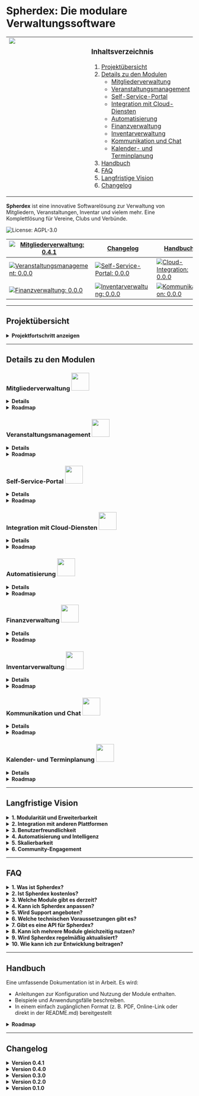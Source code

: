 # Spherdex: Die modulare Verwaltungssoftware

<table style="width: 100%; border: none; !important">
<tr>
<td style="width: 50%; vertical-align: top; border: none; !important">
<img src="https://github.com/user-attachments/assets/1b0764aa-99d3-4a2a-a38f-33e9200ef2ba">
</td>
<td style="width: 50%; vertical-align: top; border: none; !important">

### **Inhaltsverzeichnis**
1. [Projektübersicht](#projektübersicht)
2. [Details zu den Modulen](#details-zu-den-modulen)
   - [Mitgliederverwaltung](#mitgliederverwaltung)
   - [Veranstaltungsmanagement](#veranstaltungsmanagement)
   - [Self-Service-Portal](#self-service-portal)
   - [Integration mit Cloud-Diensten](#integration-mit-cloud-diensten)
   - [Automatisierung](#automatisierung)
   - [Finanzverwaltung](#finanzverwaltung)
   - [Inventarverwaltung](#inventarverwaltung)
   - [Kommunikation und Chat](#kommunikation-und-chat)
   - [Kalender- und Terminplanung](#kalender-und-terminplanung)
3. [Handbuch](#handbuch)
4. [FAQ](#faq)
5. [Langfristige Vision](#langfristige-vision)
6. [Changelog](#changelog)

</td>
</tr>
</table>

**Spherdex** ist eine innovative Softwarelösung zur Verwaltung von Mitgliedern, Veranstaltungen, Inventar und vielem mehr. Eine Komplettlösung für Vereine, Clubs und Verbünde.

![License: AGPL-3.0](https://img.shields.io/badge/license-AGPL--3.0-blue) 

| [![Mitgliederverwaltung: 0.4.1](https://img.shields.io/badge/Mitgliederverwaltung-0.4.1-green)](#mitgliederverwaltung) | [Changelog](#changelog) | [Handbuch](#handbuch) | |
|---|---|---|---|
| [![Veranstaltungsmanagement: 0.0.0](https://img.shields.io/badge/Veranstaltungsmanagement-0.0.0-lightgrey)](#veranstaltungsmanagement) | [![Self-Service-Portal: 0.0.0](https://img.shields.io/badge/Self--Service--Portal-0.0.0-lightgrey)](#self-service-portal) | [![Cloud-Integration: 0.0.0](https://img.shields.io/badge/Cloud--Integration-0.0.0-lightgrey)](#integration-mit-cloud-diensten) | [![Automatisierung: 0.0.0](https://img.shields.io/badge/Automatisierung-0.0.0-lightgrey)](#automatisierung) |
| [![Finanzverwaltung: 0.0.0](https://img.shields.io/badge/Finanzverwaltung-0.0.0-lightgrey)](#finanzverwaltung) | [![Inventarverwaltung: 0.0.0](https://img.shields.io/badge/Inventarverwaltung-0.0.0-lightgrey)](#inventarverwaltung) | [![Kommunikation: 0.0.0](https://img.shields.io/badge/Kommunikation-0.0.0-lightgrey)](#kommunikation-und-chat) | [![Kalender: 0.0.0](https://img.shields.io/badge/Kalender-0.0.0-lightgrey)](#kalender-und-terminplanung) |


---

## **Projektübersicht**

<details>
<summary><b>Projektfortschritt anzeigen</b></summary>

Dieses Projekt umfasst folgende Module. Der Fortschritt des jeweiligen Moduls wird in Prozent angezeigt:

| Modul                           | Fortschritt                                                                 |
|-------------------------------------------------------|---------------------------------------------------------------------------------------------------------------|
|<img src="https://github.com/user-attachments/assets/95d988ab-7d1a-45bd-b20e-518f31e6ee34" width="48"> **[Mitgliederverwaltung](#mitgliederverwaltung)**| ![90%](https://progress-bar.xyz/90?title=Mitgliederverwaltung&width=300) |
|<img src="https://github.com/user-attachments/assets/c6d55ca3-b9c5-4504-ac67-015ad67af5ff" width="48"> **[Veranstaltungsmanagement](#veranstaltungsmanagement)**| ![0%](https://progress-bar.xyz/0?title=Veranstaltungsmanagement&width=300) |
|<img src="https://github.com/user-attachments/assets/6bd9da27-2b35-476e-b07d-561a460e0c6f" width="48"> **[Self-Service-Portal](#self-service-portal)**| ![0%](https://progress-bar.xyz/0?title=Self-Service-Portal&width=300) |
|<img src="https://github.com/user-attachments/assets/4041d589-fb78-401a-87ea-b9b1f8ee73cc" width="48"> **[Integration mit Cloud-Diensten](#integration-mit-cloud-diensten)**| ![0%](https://progress-bar.xyz/0?title=Cloud-Integration&width=300) |
|<img src="https://github.com/user-attachments/assets/8e904845-a574-4a9a-b1fe-724b45213eb2" width="48"> **[Automatisierung](#automatisierung)**| ![0%](https://progress-bar.xyz/0?title=Automatisierung&width=300) |
|<img src="https://github.com/user-attachments/assets/6503df2d-0d20-403c-89d7-43eefc3fcc7b" width="48"> **[Finanzverwaltung](#finanzverwaltung)**| ![0%](https://progress-bar.xyz/0?title=Finanzverwaltung&width=300) |
|<img src="https://github.com/user-attachments/assets/f74e0778-bd02-48cb-8beb-d4896227a8da" width="48"> **[Inventarverwaltung](#inventarverwaltung)**| ![0%](https://progress-bar.xyz/0?title=Inventarverwaltung&width=300) |
|<img src="https://github.com/user-attachments/assets/0eccb399-abd4-454f-8f12-180ec7ebf984" width="48"> **[Kommunikation und Chat](#kommunikation-und-chat)**| ![0%](https://progress-bar.xyz/0?title=Kommunikation&width=300) |
|<img src="https://github.com/user-attachments/assets/59e248f2-9fc2-403d-96ac-3431c924d56d" width="48"> **[Kalender- und Terminplanung](#kalender-und-terminplanung)**| ![0%](https://progress-bar.xyz/0?title=Kalenderplanung&width=300) |

</details>

---

## **Details zu den Modulen**

### **Mitgliederverwaltung** <img src="https://github.com/user-attachments/assets/95d988ab-7d1a-45bd-b20e-518f31e6ee34" width="48">
<details>
   <summary><b>Details</b></summary>
Die Mitgliederverwaltung ist das zentrale Modul von Spherdex und bietet umfassende Funktionen zur Erfassung und Organisation von Mitgliedern.

Aktuell verfügbare Funktionen:
- <ins>Mitglieder-Datenverwaltung</ins>: Verwaltung von persönlichen Daten wie Vorname, Nachname, Geburtstag und Kontaktinformationen. ![Umgesetzt](https://img.shields.io/badge/Umgesetzt-green)
- <ins>Rollenverwaltung</ins>: Zuweisung von Rollen wie Vorsitzender, Schatzmeister oder Mitglied. ![Umgesetzt](https://img.shields.io/badge/Umgesetzt-green) 
- <ins>Präfix- und Nummernänderung</ins>: Anpassung des Präfixes und der laufenden Nummer für Mitgliedsnummern. ![Umgesetzt](https://img.shields.io/badge/Umgesetzt-green) 
- <ins>MultiSelect/Checkbox für Rollen</ins>: Auswahl und Anzeige von Rollen als Checkboxen oder in einem Dropdown-Menü. ![In Entwicklung](https://img.shields.io/badge/In_Entwicklung-yellow)
- <ins>Beitragsverwaltung</ins>: Verwaltung und Nachverfolgung von Mitgliedsbeiträgen und offenen Zahlungen. ![Geplant](https://img.shields.io/badge/Geplant-lightgrey)
- <ins>Berichte und Statistiken</ins>: Erstellung von Analysen und Übersichten zur Mitgliedschaft und Beitragszahlungen. ![Geplant](https://img.shields.io/badge/Geplant-lightgrey)
- <ins>Geburtstagsbenachrichtigung</ins>: Automatischer Versand von Geburtstagsgrüßen per E-Mail. ![In Entwicklung](https://img.shields.io/badge/In_Entwicklung-yellow)
- <ins>Datenimport/-export</ins>: Import und Export von Mitgliedsdaten in Formaten wie PDF, CSV, TXT, DOC und Excel. ![Geplant](https://img.shields.io/badge/Geplant-lightgrey)

Dieses Modul bildet die Grundlage für weitere Erweiterungen und ermöglicht eine präzise Verwaltung aller Vereinsmitglieder.
</details>
<details>
<summary><b>Roadmap</b></summary>

#### Aktueller Stand
- Version: 0.4.1
- Status: In aktiver Entwicklung
- Ziel: Fertigstellung und Veröffentlichung der Mitgliederverwaltung als eigenständiges, stabiles Modul (Version 1.0.0).

#### Geplante Funktionen und Fortschritt

| Funktion                          | Status                  | Fortschritt                                                                 |
|-----------------------------------|-------------------------|-----------------------------------------------------------------------------|
| **Mitglieder-Datenverwaltung**    | **Umgesetzt**           | ![100%](https://progress-bar.xyz/100?title=Datenverwaltung&width=300)      |
| **Rollenverwaltung**              | **Umgesetzt**           | ![100%](https://progress-bar.xyz/100?title=Rollenverwaltung&width=300)     |
| **Präfix- und Nummernänderung**   | **Umgesetzt**           | ![100%](https://progress-bar.xyz/100?title=Pr%C3%A4fix-%26-Nummerierung&width=300) |
| **MultiSelect/Checkbox für Rollen** | **In Entwicklung**    | ![90%](https://progress-bar.xyz/90?title=MultiSelect-%2F-Checkbox&width=300) |
| **Beitragsverwaltung**            | **Geplant**             | ![0%](https://progress-bar.xyz/0?title=Beitragsverwaltung&width=300)       |
| **Berichte und Statistiken**      | **Geplant**             | ![0%](https://progress-bar.xyz/0?title=Berichte+%26+Statistiken&width=300) |
| **Geburtstagsbenachrichtigung**   | **In Entwicklung**      | ![10%](https://progress-bar.xyz/10?title=Geburtstagsbenachrichtigung&width=300) |
| **Datenimport/-export**           | **Geplant**             | ![0%](https://progress-bar.xyz/0?title=Datenimport-Export&width=300)       |

#### Funktionen im Detail

#### 1. Mitglieder-Datenverwaltung
- Speicherung persönlicher Daten (Vorname, Nachname, Geburtstag, Kontaktinformationen).
- Verwaltung von Mitgliedsstatus (Aktiv, Passiv, Gekündigt).

#### 2. Rollenverwaltung
- Zuweisung von Rollen wie Vorsitzender oder Schatzmeister.
- Unterstützung von Checkboxen und MultiSelect zur Darstellung der Rollen.

#### 3. Präfix- und Nummernänderung
- Anpassung des Präfixes und der laufenden Nummer für alle Mitglieder.

#### 4. MultiSelect/Checkbox für Rollen
- Endanwender kann zwischen einer Checkbox-Darstellung und einer MultiSelect-Darstellung wählen.

#### 5. Beitragsverwaltung
- Automatische Erstellung und Verwaltung von Mitgliedsbeiträgen.
- Nachverfolgung offener Zahlungen.

#### 6. Berichte und Statistiken
- Erstellung von Statistiken und Analysen zur Mitgliedschaft und Beitragszahlungen.

#### 7. Geburtstagsbenachrichtigung
- Automatische E-Mail-Benachrichtigung an Mitglieder an deren Geburtstag.

#### 8. Datenimport/-export
- **Formate für den Export:** PDF, CSV, TXT, DOC und Excel.
- **Funktionen:** 
  - Export aller Mitgliedsdaten oder nach Filterkriterien.
  - Import von Daten aus CSV und Excel.
  - Validierung der Daten beim Import.
    
#### 9. Optimierung und Debuggung

#### Ziel für Version 1.0.0
- Vollständige Umsetzung aller geplanten Funktionen.
- Testen und Stabilisieren des Moduls.
- Vorbereitung für Integration mit anderen Modulen.
</details>

### **Veranstaltungsmanagement** <img src="https://github.com/user-attachments/assets/c6d55ca3-b9c5-4504-ac67-015ad67af5ff" width="48">
<details>
   <summary><b>Details</b></summary>

   Das Veranstaltungsmanagement bietet Werkzeuge zur Organisation:
- Veranstaltungsplanung: Erstellen und Verwalten von Events, Proben und Auftritten. ![Geplant](https://img.shields.io/badge/Geplant-lightgrey)
- Teilnehmerlisten: Übersicht über bestätigte Teilnehmer. ![Geplant](https://img.shields.io/badge/Geplant-lightgrey)
- Budgetverwaltung: Einnahmen- und Ausgabenkontrolle. ![Geplant](https://img.shields.io/badge/Geplant-lightgrey)
- Feedback: Analyse von Veranstaltungsbewertungen. ![Geplant](https://img.shields.io/badge/Geplant-lightgrey)

</details>

<details>
<summary><b>Roadmap</b></summary>
Folgt bald
</details>

### **Self-Service-Portal** <img src="https://github.com/user-attachments/assets/6bd9da27-2b35-476e-b07d-561a460e0c6f" width="48">
<details>
   <summary><b>Details</b></summary>

   Das Self-Service-Portal ermöglicht:
- Datenzugriff: Mitglieder können ihre persönlichen Informationen einsehen und bearbeiten. ![Geplant](https://img.shields.io/badge/Geplant-lightgrey)
- Dashboards: Individualisierbare Übersicht für Mitglieder. ![Geplant](https://img.shields.io/badge/Geplant-lightgrey)
- Zugriff auf Dokumente:** Mitglieder können Rechnungen und Bescheinigungen herunterladen.![Geplant](https://img.shields.io/badge/Geplant-lightgrey)
</details>

<details>
<summary><b>Roadmap</b></summary>
Folgt bald
</details>

### Integration mit Cloud-Diensten <img src="https://github.com/user-attachments/assets/4041d589-fb78-401a-87ea-b9b1f8ee73cc" width="48">
<details>
   <summary><b>Details</b></summary>

   Dieses Modul integriert die Software nahtlos mit Cloud-Lösungen:
- Dateiverwaltung: Automatische Synchronisation mit Nextcloud. ![Geplant](https://img.shields.io/badge/Geplant-lightgrey)
- Benutzerverwaltung: Erstellung von Cloud-Accounts direkt über die Software. ![Geplant](https://img.shields.io/badge/Geplant-lightgrey)
- Automatische Backups: Regelmäßige Sicherung von Daten in der Cloud. ![Geplant](https://img.shields.io/badge/Geplant-lightgrey)
</details>

<details>
<summary><b>Roadmap</b></summary>
Folgt bald
</details>

### Automatisierung <img src="https://github.com/user-attachments/assets/8e904845-a574-4a9a-b1fe-724b45213eb2" width="48">
<details>
   <summary><b>Details</b></summary>

   Automatisierung reduziert manuellen Aufwand:
- Benachrichtigungen:** Erinnerungen zu Geburtstagen, Zahlungen und Fristen. ![Geplant](https://img.shields.io/badge/Geplant-lightgrey)
- Zeitgesteuerte Aktionen:** Versand von Nachrichten und Reports zu festgelegten Zeiten. ![Geplant](https://img.shields.io/badge/Geplant-lightgrey)
-  Workflows:** Automatische Abläufe für häufige Aufgaben. ![Geplant](https://img.shields.io/badge/Geplant-lightgrey)
</details>

<details>
<summary><b>Roadmap</b></summary>
Folgt bald
</details>

### Finanzverwaltung <img src="https://github.com/user-attachments/assets/6503df2d-0d20-403c-89d7-43eefc3fcc7b" width="48">
<details>
   <summary><b>Details</b></summary>

   Die Finanzverwaltung bietet:
- Einnahmen und Ausgaben: Detaillierte Nachverfolgung aller finanziellen Aktivitäten. ![Geplant](https://img.shields.io/badge/Geplant-lightgrey)
- Spendenmanagement: Erstellung und Verwaltung von Spendenquittungen. ![Geplant](https://img.shields.io/badge/Geplant-lightgrey)
- Berichte: Steuerkonforme Jahresabschlüsse. ![Geplant](https://img.shields.io/badge/Geplant-lightgrey)
</details>

<details>
<summary><b>Roadmap</b></summary>
Folgt bald
</details>

### Inventarverwaltung <img src="https://github.com/user-attachments/assets/f74e0778-bd02-48cb-8beb-d4896227a8da" width="48"> 
<details>
   <summary><b>Details</b></summary>

   Dieses Modul hilft bei der Verwaltung von Ressourcen:
- Materialübersicht: Bestandsverwaltung von Technik, Kostümen und Materialien. ![Geplant](https://img.shields.io/badge/Geplant-lightgrey)
- Reservierungen: Zuweisung von Ressourcen zu Veranstaltungen. ![Geplant](https://img.shields.io/badge/Geplant-lightgrey)
- Bestandswarnungen: Automatische Benachrichtigungen bei niedrigem Bestand. ![Geplant](https://img.shields.io/badge/Geplant-lightgrey)
</details>

<details>
<summary><b>Roadmap</b></summary>
Folgt bald
</details>

### Kommunikation und Chat <img src="https://github.com/user-attachments/assets/0eccb399-abd4-454f-8f12-180ec7ebf984" width="48">
<details>
   <summary><b>Details</b></summary>

   Das Modul Kommunikation und Chat ermöglicht: 
- Interne Kommunikation: Nachrichten und Diskussionen innerhalb des Teams. ![Geplant](https://img.shields.io/badge/Geplant-lightgrey)
- Broadcast-Nachrichten: Einfache Kommunikation mit allen Mitgliedern. ![Geplant](https://img.shields.io/badge/Geplant-lightgrey)
- E-Mail-Integration: Versand von Benachrichtigungen direkt aus der Software. ![Geplant](https://img.shields.io/badge/Geplant-lightgrey)
</details>

<details>
<summary><b>Roadmap</b></summary>
Folgt bald
</details>

### Kalender- und Terminplanung <img src="https://github.com/user-attachments/assets/59e248f2-9fc2-403d-96ac-3431c924d56d" width="48">
<details>
   <summary><b>Details</b></summary>

   Zur Optimierung von Zeitplänen:
- Kalendersynchronisation: Verbindung mit externen Kalenderdiensten. ![Geplant](https://img.shields.io/badge/Geplant-lightgrey)
- Gruppenkalender: Übersicht über gemeinsame Termine. ![Geplant](https://img.shields.io/badge/Geplant-lightgrey)
- Erinnerungen: Automatische Benachrichtigungen zu wichtigen Terminen. ![Geplant](https://img.shields.io/badge/Geplant-lightgrey)
</details>

<details>
<summary><b>Roadmap</b></summary>
Folgt bald
</details>

---

## **Langfristige Vision**

<details>
<summary><b>1. Modularität und Erweiterbarkeit</b></summary>
Spherdex soll ein vollständig modulares System werden, das beliebig erweitert und individuell an die Anforderungen von Vereinen, Clubs und Organisationen angepasst werden kann.
</details>

<details>
<summary><b>2. Integration mit anderen Plattformen</b></summary>
Durch API-Unterstützung und Cloud-Integrationen sollen Daten und Prozesse nahtlos mit anderen Tools verbunden werden können.
</details>

<details>
<summary><b>3. Benutzerfreundlichkeit</b></summary>
Die Benutzeroberfläche wird kontinuierlich optimiert, um eine einfache Bedienung ohne tiefgehende technische Vorkenntnisse zu gewährleisten.
</details>

<details>
<summary><b>4. Automatisierung und Intelligenz</b></summary>
Durch KI-gestützte Features, wie automatische Erinnerungen und Analysen, soll Spherdex den Verwaltungsaufwand weiter reduzieren.
</details>

<details>
<summary><b>5. Skalierbarkeit</b></summary>
Die Software wird so entwickelt, dass sie für kleine Vereine genauso geeignet ist wie für größere Organisationen mit komplexen Strukturen.
</details>

<details>
<summary><b>6. Community-Engagement</b></summary>
Eine aktive Community wird gefördert, um Ideen und Feedback auszutauschen, neue Features zu entwickeln und die Software weiter voranzutreiben.
</details>

---

## **FAQ**

<details>
<summary><b>1. Was ist Spherdex?</b></summary>
Spherdex ist eine modulare Softwarelösung zur Verwaltung von Mitgliedern, Veranstaltungen, Finanzen, Inventar und mehr – ideal für Vereine, Clubs und ähnliche Organisationen.
</details>

<details>
<summary><b>2. Ist Spherdex kostenlos?</b></summary>
Ja, Spherdex ist kostenfrei und bleibt es auch in der Basisversion. Einige erweiterte Funktionen oder Module könnten jedoch in Zukunft kostenpflichtig werden, um die entstehenden Entwicklungs- und Betriebskosten zu decken. Dies betrifft beispielsweise Premium-Features oder spezielle Integrationen, die über den grundlegenden Funktionsumfang hinausgehen.
</details>

<details>
<summary><b>3. Welche Module gibt es derzeit?</b></summary>
Aktuell wird die Mitgliederverwaltung (Version 0.4.1) entwickelt. Weitere Module wie Veranstaltungsmanagement, Finanzverwaltung und Inventarverwaltung sind in Planung.
</details>

<details>
<summary><b>4. Kann ich Spherdex anpassen?</b></summary>
Ja, Spherdex ist so gestaltet, dass es leicht an spezifische Anforderungen angepasst werden kann. Entwickler können eigene Module hinzufügen oder bestehende Module erweitern.
</details>

<details>
<summary><b>5. Wird Support angeboten?</b></summary>
Da Spherdex Open Source ist, erfolgt der Support durch die Community. In der Zukunft ist ein Forum oder ein Wiki für häufige Fragen und Antworten geplant.
</details>

<details>
<summary><b>6. Welche technischen Voraussetzungen gibt es?</b></summary>
Spherdex basiert auf Frappe/ERPNext und benötigt eine entsprechende Serverumgebung. Eine detaillierte Installationsanleitung ist in Arbeit.
</details>

<details>
<summary><b>7. Gibt es eine API für Spherdex?</b></summary>
Eine API ist in Planung und wird in zukünftigen Versionen implementiert, um Integrationen mit anderen Systemen zu erleichtern.
</details>

<details>
<summary><b>8. Kann ich mehrere Module gleichzeitig nutzen?</b></summary>
Ja, sobald die Module verfügbar sind, können sie beliebig kombiniert und eingesetzt werden. Jedes Modul ist eigenständig, die Mitgliederverwaltung ist jedoch Voraussetzung.
</details>

<details>
<summary><b>9. Wird Spherdex regelmäßig aktualisiert?</b></summary>
Ja, regelmäßige Updates und neue Funktionen sind geplant, um die Software kontinuierlich zu verbessern.
</details>

<details>
<summary><b>10. Wie kann ich zur Entwicklung beitragen?</b></summary>
Sie können zur Entwicklung beitragen, indem Sie Vorschläge einreichen, Code beisteuern oder die Software testen. Mehr Informationen dazu folgen bald.
</details>

--- 

## Handbuch
Eine umfassende Dokumentation ist in Arbeit. Es wird:
- Anleitungen zur Konfiguration und Nutzung der Module enthalten.
- Beispiele und Anwendungsfälle beschreiben.
- In einem einfach zugänglichen Format (z. B. PDF, Online-Link oder direkt in der README.md) bereitgestellt

<details>
<summary><b>Roadmap</b></summary>

| Bereich                         | Fortschritt                                                                 |
|---------------------------------|-----------------------------------------------------------------------------|
| **Installationsanleitung**      | ![0%](https://progress-bar.xyz/0?title=Installationsanleitung&width=300)   |
| **Erste Schritte**              | ![0%](https://progress-bar.xyz/0?title=Erste+Schritte&width=300)           |
| **Benutzerhandbuch**            | ![0%](https://progress-bar.xyz/0?title=Benutzerhandbuch&width=300)         |
| **Entwicklerhandbuch**          | ![0%](https://progress-bar.xyz/0?title=Entwicklerhandbuch&width=300)       |
| **API-Dokumentation**           | ![0%](https://progress-bar.xyz/0?title=API-Dokumentation&width=300)        |
| **Fehlerbehebung und Support**  | ![0%](https://progress-bar.xyz/0?title=Fehlerbehebung+und+Support&width=300) |

### Installationsanleitung
- Detaillierte Schritte zur Installation der Software. ![Geplant](https://img.shields.io/badge/Geplant-lightgrey)
- Fehlerbehebung bei Installationsproblemen. ![Geplant](https://img.shields.io/badge/Geplant-lightgrey)

### Erste Schritte
- Einführung in die Benutzeroberfläche und Grundfunktionen. ![Geplant](https://img.shields.io/badge/Geplant-lightgrey)
- Anleitungen zur ersten Konfiguration. ![Geplant](https://img.shields.io/badge/Geplant-lightgrey)

### Benutzerhandbuch
- Ausführliche Beschreibung der Module und Funktionen. ![Geplant](https://img.shields.io/badge/Geplant-lightgrey)
- Empfehlungen für die optimale Nutzung. ![Geplant](https://img.shields.io/badge/Geplant-lightgrey)

### Entwicklerhandbuch
- Leitfäden für Entwickler zur Erweiterung der Software. ![Geplant](https://img.shields.io/badge/Geplant-lightgrey)
- Beispiele für API- und Modulnutzung. ![Geplant](https://img.shields.io/badge/Geplant-lightgrey)
</details>

---

## Changelog

<details>
<summary><b>Version 0.4.1</b></summary>

   - ![Neu](https://img.shields.io/badge/Neu-Announcement-brightgreen) Beispielrollen werden jetzt korrekt installiert.
   - ![Behoben](https://img.shields.io/badge/Behoben-Bugfix-blue) Das Feld "Standard Rollen-Anzeigemodus" hat nach der Installation keinen Standardwert angezeigt.

</details>

<details>
<summary><b>Version 0.4.0</b></summary>

   - ![Neu](https://img.shields.io/badge/Neu-Feature-brightgreen) Die Mitgliederverwaltung wurde implementiert.
   - ![Geändert](https://img.shields.io/badge/Ge%C3%A4ndert-Update-yellow) Die Präfix- und Nummernänderung wurde erweitert.
   - ![Behoben](https://img.shields.io/badge/Behoben-Bugfix-blue) Fehler bei der Sortierung der Mitgliederliste wurde behoben.

</details>

<details>
<summary><b>Version 0.3.0</b></summary>

   - ![Neu](https://img.shields.io/badge/Neu-Feature-brightgreen) Einführung der Rollenverwaltung für Mitglieder.
   - ![Geändert](https://img.shields.io/badge/Ge%C3%A4ndert-Update-yellow) Anpassung der Datenbankstruktur für bessere Performance.
   - ![Behoben](https://img.shields.io/badge/Behoben-Bugfix-blue) Fehler in der API-Dokumentation behoben.

</details>

<details>
<summary><b>Version 0.2.0</b></summary>

   - ![Neu](https://img.shields.io/badge/Neu-Feature-brightgreen) Einführung der Präfix- und Seriennummernverwaltung.
   - ![Behoben](https://img.shields.io/badge/Behoben-Bugfix-blue) Probleme mit der Mitglieder-Datenbank wurden behoben.

</details>

<details>
<summary><b>Version 0.1.0</b></summary>

   - ![Neu](https://img.shields.io/badge/Neu-Feature-brightgreen) Erstes Release mit grundlegenden Funktionen.
   - ![Neu](https://img.shields.io/badge/Neu-Feature-brightgreen) Unterstützung für die Verwaltung persönlicher Daten (Vorname, Nachname, Geburtstag).
   - ![Behoben](https://img.shields.io/badge/Behoben-Bugfix-blue) Erste Fehlerkorrekturen nach dem initialen Release.

</details>
